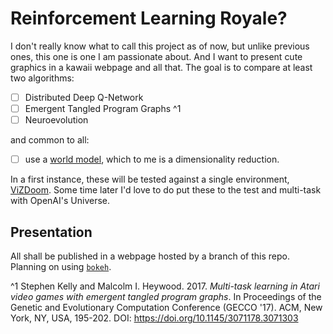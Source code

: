 # Reinforcement Learning Royale?

I don't really know what to call this project as of now, but unlike previous ones, this one is one I am passionate about. And I want to present cute graphics in a kawaii webpage and all that. The goal is to compare at least two algorithms:
- [ ] Distributed Deep Q-Network 
- [ ] Emergent Tangled Program Graphs ^1
- [ ] Neuroevolution

and common to all:
- [ ] use a [world model](https://worldmodels.github.io/), which to me is a dimensionality reduction.

In a first instance, these will be tested against a single environment, [ViZDoom](http://vizdoom.cs.put.edu.pl/). Some time later I'd love to do put these to the test and multi-task with OpenAI's Universe.


## Presentation

All shall be published in a webpage hosted by a branch of this repo. Planning on using [`bokeh`](https://bokeh.pydata.org/en/latest/).

^1 Stephen Kelly and Malcolm I. Heywood. 2017. _Multi-task learning in Atari video games with emergent tangled program graphs_. In Proceedings of the Genetic and Evolutionary Computation Conference (GECCO '17). ACM, New York, NY, USA, 195-202. DOI: https://doi.org/10.1145/3071178.3071303 
